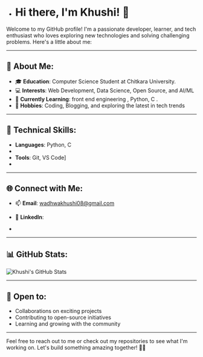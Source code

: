 - # Hi there, I'm Khushi! 👋

Welcome to my GitHub profile! I'm a passionate developer, learner, and tech enthusiast who loves exploring new technologies and solving challenging problems. Here's a little about me:

---

## 🌟 About Me:
- 🎓 **Education**: Computer Science Student at Chitkara University.
- 💻 **Interests**: Web Development, Data Science, Open Source, and AI/ML
- 🌱 **Currently Learning**: front end engineering , Python, C .
- 🚀 **Hobbies**: Coding, Blogging, and exploring the latest in tech trends

---

## 💼 Technical Skills:
- **Languages**: Python, C
- 
- **Tools**:  Git, VS Code]
- 

---

## 🌐 Connect with Me:
- 📫 **Email**: wadhwakhushi08@gmail.com
- 💼 **LinkedIn**: 

- 

---

## 📊 GitHub Stats:
![Khushi's GitHub Stats](https://github-readme-stats.vercel.app/api?username=Khushi-080&show_icons=true&theme=radical)

---

## 🤝 Open to:
- Collaborations on exciting projects
- Contributing to open-source initiatives
- Learning and growing with the community

---

Feel free to reach out to me or check out my repositories to see what I'm working on. Let's build something amazing together! 🚀✨
